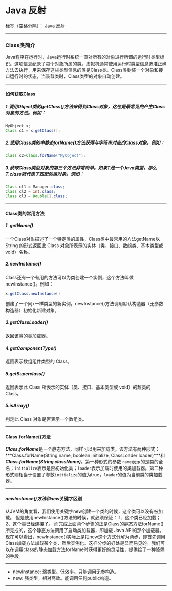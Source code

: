 # Java 反射

标签（空格分隔）： Java 反射

---

### Class类简介
Java程序在运行时，Java运行时系统一直对所有的对象进行所谓的运行时类型标识。这项信息纪录了每个对象所属的类。虚拟机通常使用运行时类型信息选准正确方法去执行，用来保存这些类型信息的类是Class类。Class类封装一个对象和接口运行时的状态，当装载类时，Class类型的对象自动创建。

------

#### 如何获取Class

##### 1.调用Object类的getClass()方法来得到Class对象，这也是最常见的产生Class对象的方法。例如：
```java
MyObject x;
Class c1 = x.getClass();
```
##### 2.使用Class类的中静态forName()方法获得与字符串对应的Class对象。例如：
```java
Class c2=Class.forName("MyObject");
```
##### 3.获取Class类型对象的第三个方法非常简单。如果T是一个Java类型，那么T.class就代表了匹配的类对象。例如：
```java
Class cl1 = Manager.class;
Class cl2 = int.class;
Class cl3 = Double[].class;
```
------

#### Class类的常用方法

##### 1. ***getName()***
一个Class对象描述了一个特定类的属性，Class类中最常用的方法getName以 String 的形式返回此 Class 对象所表示的实体（类、接口、数组类、基本类型或 void）名称。
##### 2.***newInstance()***
Class还有一个有用的方法可以为类创建一个实例，这个方法叫做newInstance()。例如：
```java
x.getClass.newInstance()
```
创建了一个同x一样类型的新实例。newInstance()方法调用默认构造器（无参数构造器）初始化新建对象。
##### 3.***getClassLoader()***
返回该类的类加载器。
##### 4.***getComponentType()***
返回表示数组组件类型的 Class。
##### 5.***getSuperclass()***
返回表示此 Class 所表示的实体（类、接口、基本类型或 void）的超类的 Class。
##### 5.***isArray()***
判定此 Class 对象是否表示一个数组类。

------

#### Class.forName()方法
***Class.forName***是一个静态方法，同样可以用来加载类。该方法有两种形式：***Class.forName(String name, boolean initialize, ClassLoader loader)***和 ***Class.forName(String className)***。第一种形式的参数 `name`表示的是类的全名；`initialize`表示是否初始化类；`loader`表示加载时使用的类加载器。第二种形式则相当于设置了参数`initialize`的值为true，`loader`的值为当前类的类加载器。

------

#### ***newInstance()***方法和***new***关键字区别
从JVM的角度看，我们使用关键字new创建一个类的时候，这个类可以没有被加载。  但是使用newInstance()方法的时候，就必须保证：
1、这个类已经加载；
2、这个类已经连接了。
而完成上面两个步骤的正是Class的静态方法forName()所完成的，这个静态方法调用了启动类加载器，即加载 Java API的那个加载器。  
现在可以看出，newInstance()实际上是把new这个方式分解为两步，即首先调用Class加载方法加载某个类，然后实例化。这样分步的好处是显而易见的。我们可以在调用class的静态加载方法forName时获得更好的灵活性，提供给了一种降耦的手段。

------

 - newInstance: 弱类型。低效率。只能调用无参构造。  
 - new: 强类型。相对高效。能调用任何public构造。

------






